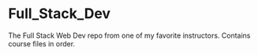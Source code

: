 # Full_Stack_Dev
 The Full Stack Web Dev repo from one of my favorite instructors. Contains course files in order.
